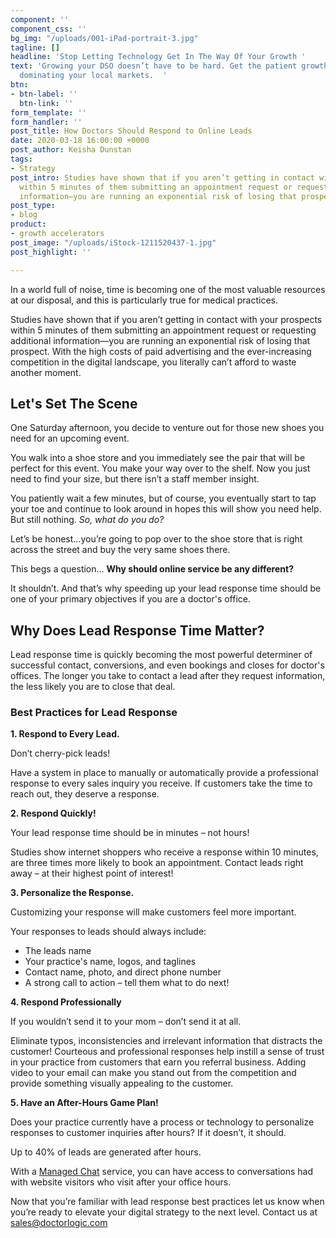 ```yaml
---
component: ''
component_css: ''
bg_img: "/uploads/001-iPad-portrait-3.jpg"
tagline: []
headline: 'Stop Letting Technology Get In The Way Of Your Growth '
text: 'Growing your DSO doesn’t have to be hard. Get the patient growth you need while
  dominating your local markets.  '
btn:
- btn-label: ''
  btn-link: ''
form_template: ''
form_handler: ''
post_title: How Doctors Should Respond to Online Leads
date: 2020-03-18 16:00:00 +0000
post_author: Keisha Dunstan
tags:
- Strategy
post_intro: Studies have shown that if you aren’t getting in contact with your prospects
  within 5 minutes of them submitting an appointment request or requesting additional
  information—you are running an exponential risk of losing that prospect.
post_type:
- blog
product:
- growth accelerators
post_image: "/uploads/iStock-1211520437-1.jpg"
post_highlight: ''

---
```

In a world full of noise, time is becoming one of the most valuable resources at our disposal, and this is particularly true for medical practices. 

Studies have shown that if you aren’t getting in contact with your prospects within 5 minutes of them submitting an appointment request or requesting additional information—you are running an exponential risk of losing that prospect. With the high costs of paid advertising and the ever-increasing competition in the digital landscape, you literally can’t afford to waste another moment.

## Let's Set The Scene

One Saturday afternoon, you decide to venture out for those new shoes you need for an upcoming event. 

You walk into a shoe store and you immediately see the pair that will be perfect for this event. You make your way over to the shelf. Now you just need to find your size, but there isn’t a staff member insight. 

You patiently wait a few minutes, but of course, you eventually start to tap your toe and continue to look around in hopes this will show you need help. But still nothing. _So, what do you do?_

Let’s be honest...you’re going to pop over to the shoe store that is right across the street and buy the very same shoes there.

This begs a question... **Why should online service be any different?**

It shouldn’t. And that’s why speeding up your lead response time should be one of your primary objectives if you are a doctor's office.

## Why Does Lead Response Time Matter?

Lead response time is quickly becoming the most powerful determiner of successful contact, conversions, and even bookings and closes for doctor's offices. The longer you take to contact a lead after they request information, the less likely you are to close that deal.

### Best Practices for Lead Response

**1. Respond to Every Lead.**

Don’t cherry-pick leads!

Have a system in place to manually or automatically provide a professional response to every sales inquiry you receive. If customers take the time to reach out, they deserve a response. 

**2. Respond Quickly!**

Your lead response time should be in minutes – not hours!

Studies show internet shoppers who receive a response within 10 minutes, are three times more likely to book an appointment. Contact leads right away – at their highest point of interest! 

**3. Personalize the Response.**

Customizing your response will make customers feel more important. 

Your responses to leads should always include:

* The leads name
* Your practice's name, logos, and taglines
* Contact name, photo, and direct phone number
* A strong call to action – tell them what to do next!

**4. Respond Professionally**

If you wouldn’t send it to your mom – don’t send it at all.

Eliminate typos, inconsistencies and irrelevant information that distracts the customer! Courteous and professional responses help instill a sense of trust in your practice from customers that earn you referral business. Adding video to your email can make you stand out from the competition and provide something visually appealing to the customer.

**5. Have an After-Hours Game Plan!**

Does your practice currently have a process or technology to personalize responses to customer inquiries after hours? If it doesn’t, it should.

Up to 40% of leads are generated after hours.

With a [Managed Chat](https://doctorlogic.com/growth-accelerators/medical-managed-chat) service, you can have access to conversations had with website visitors who visit after your office hours. 

Now that you’re familiar with lead response best practices let us know when you’re ready to elevate your digital strategy to the next level. Contact us at [sales@doctorlogic.com]()
